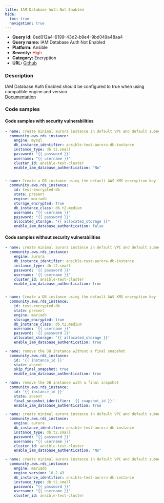 ```yaml
---
title: IAM Database Auth Not Enabled
hide:
  toc: true
  navigation: true
---
```


<style>
  .highlight .hll {
    background-color: #ff171742;
  }
  .md-content {
    max-width: 1100px;
    margin: 0 auto;
  }
</style>

-   **Query id:** 0ed012a4-9199-43d2-b9e4-9bd049a48aa4
-   **Query name:** IAM Database Auth Not Enabled
-   **Platform:** Ansible
-   **Severity:** <span style="color:#C00">High</span>
-   **Category:** Encryption
-   **URL:** [Github](https://github.com/Checkmarx/kics/tree/master/assets/queries/ansible/aws/iam_database_auth_not_enabled)

### Description
IAM Database Auth Enabled should be configured to true when using compatible engine and version<br>
[Documentation](https://docs.ansible.com/ansible/latest/collections/community/aws/rds_instance_module.html)

### Code samples
#### Code samples with security vulnerabilities
```yaml title="Postitive test num. 1 - yaml file" hl_lines="9 22"
- name: create minimal aurora instance in default VPC and default subnet group
  community.aws.rds_instance:
    engine: mysql
    db_instance_identifier: ansible-test-aurora-db-instance
    instance_type: db.t2.small
    password: "{{ password }}"
    username: "{{ username }}"
    cluster_id: ansible-test-cluster
    enable_iam_database_authentication: "No"


- name: Create a DB instance using the default AWS KMS encryption key
  community.aws.rds_instance:
    id: test-encrypted-db
    state: present
    engine: mariadb
    storage_encrypted: True
    db_instance_class: db.t2.medium
    username: "{{ username }}"
    password: "{{ password }}"
    allocated_storage: "{{ allocated_storage }}"
    enable_iam_database_authentication: false

```


#### Code samples without security vulnerabilities
```yaml title="Negative test num. 1 - yaml file"
- name: create minimal aurora instance in default VPC and default subnet group
  community.aws.rds_instance:
    engine: aurora
    db_instance_identifier: ansible-test-aurora-db-instance
    instance_type: db.t2.small
    password: '{{ password }}'
    username: '{{ username }}'
    cluster_id: ansible-test-cluster
    enable_iam_database_authentication: true


- name: Create a DB instance using the default AWS KMS encryption key
  community.aws.rds_instance:
    id: test-encrypted-db
    state: present
    engine: mariadb
    storage_encrypted: true
    db_instance_class: db.t2.medium
    username: '{{ username }}'
    password: '{{ password }}'
    allocated_storage: '{{ allocated_storage }}'
    enable_iam_database_authentication: true

- name: remove the DB instance without a final snapshot
  community.aws.rds_instance:
    id: '{{ instance_id }}'
    state: absent
    skip_final_snapshot: true
    enable_iam_database_authentication: true

- name: remove the DB instance with a final snapshot
  community.aws.rds_instance:
    id: '{{ instance_id }}'
    state: absent
    final_snapshot_identifier: '{{ snapshot_id }}'
    enable_iam_database_authentication: true

- name: create minimal aurora instance in default VPC and default subnet group
  community.aws.rds_instance:
    engine: aurora
    db_instance_identifier: ansible-test-aurora-db-instance
    instance_type: db.t2.small
    password: "{{ password }}"
    username: "{{ username }}"
    cluster_id: ansible-test-cluster
    enable_iam_database_authentication: "No"

- name: create minimal aurora instance in default VPC and default subnet group
  community.aws.rds_instance:
    engine: mariadb
    engine_version: 10.2.43
    db_instance_identifier: ansible-test-aurora-db-instance
    instance_type: db.t2.small
    password: "{{ password }}"
    username: "{{ username }}"
    cluster_id: ansible-test-cluster

```
